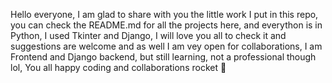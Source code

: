 
Hello everyone, I am glad to share with you the little work I put in this repo, you can check the README.md for all the projects here, and everython is in Python, I used Tkinter and Django, I will love you all to check it and suggestions are welcome and as well I am vey open for collaborations, I am Frontend and Django backend, but still learning, not a professional though lol, You all happy coding and collaborations rocket 🚀
